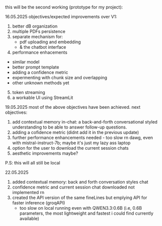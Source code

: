 this will be the second working (prototype for my project):

16.05.2025
objectives/expected improvements over V1:

1. better dB organization
2. multiple PDFs persistence
3. separate mechanism for:
      - pdf uploading and embedding
      - & the chatbot interface
4. performance enhacements
  - similar model
  - better prompt template
  - adding a confidence metric 
  - expermenting with chunk size and overlapping
  - other unknown methods yet
5. token streaming
6. a workable UI using StreamLit

19.05.2025
most of the above objectives have been achieved. next objectives:
1. add contextual memory in-chat: a back-and-forth conversational styled understanding to be able to answer follow-up questions.
2. adding a cofidence metric (didnt add it in the previous update)
3. further performance enhancements needed - too slow rn dawg, even with mistral-instruct-7b; maybe it's just my lazy ass laptop
5. option for the user to download the current session chats
6. aesthetic improvements maybe?

P.S: this will all still be local

22.05.2025
1. added contextual memory: back and forth conversation styles chat
2. confidence metric and current session chat downloaded not implemented rn
3. created the API version of the same fineLines but emplying API for faster inference (groqAPI)
      - too slow on local running even with QWEN3.3:0.6B (i.e, 0.6B parameters, the most lightweight and fastest i could find currently available)
